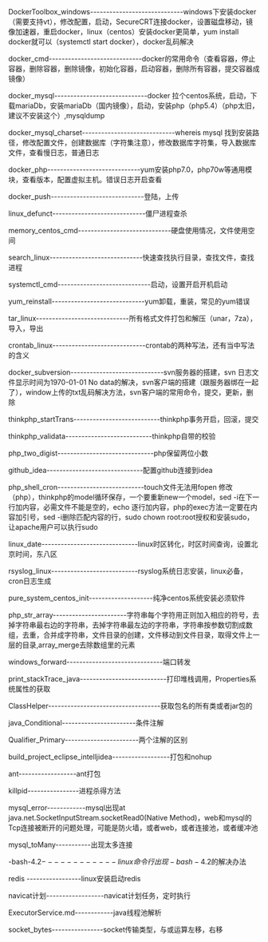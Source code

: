 DockerToolbox_windows-----------------------------windows下安装docker（需要支持vt），修改配置，启动，SecureCRT连接docker，设置磁盘移动，镜像加速器，重启docker，linux（centos）安装docker更简单，yum install docker就可以（systemctl start docker），docker乱码解决



docker_cmd-----------------------------docker的常用命令（查看容器，停止容器，删除容器，删除镜像，初始化容器，启动容器，删除所有容器，提交容器成镜像）



docker_mysql-----------------------------docker 拉个centos系统，启动，下载mariaDb，安装mariaDb（国内镜像），启动，安装php（php5.4）（php太旧，建议不安装这个）,mysqldump 



docker_mysql_charset-----------------------------whereis mysql 找到安装路径，修改配置文件，创建数据库（字符集注意），修改数据库字符集，导入数据库文件，查看慢日志，普通日志


docker_php-----------------------------yum安装php7.0，php70w等通用模块，查看版本，配置虚拟主机。错误日志开启查看



docker_push-----------------------------登陆，上传




linux_defunct-----------------------------僵尸进程查杀




memory_centos_cmd-----------------------------硬盘使用情况，文件使用空间



search_linux-----------------------------快速查找执行目录，查找文件，查找进程


systemctl_cmd-----------------------------启动，设置开启开机启动


yum_reinstall-----------------------------yum卸载，重装，常见的yum错误


tar_linux-----------------------------所有格式文件打包和解压（unar，7za），导入，导出

crontab_linux-----------------------------crontab的两种写法，还有当中写法的含义


docker_subversion-----------------------------svn服务器的搭建，svn 日志文件显示时间为1970-01-01 No data的解决，svn客户端的搭建（跟服务器绑在一起了），window上传的txt乱码解决方法，svn客户端的常用命令，提交，更新，删除


thinkphp_startTrans---------------------------thinkphp事务开启，回滚，提交


thinkphp_validata---------------------------thinkphp自带的校验


php_two_digist------------------------------php保留两位小数


github_idea------------------------------配置github连接到idea


php_shell_cron---------------------------touch文件无法用fopen 修改（php），thinkphp的model循环保存，一个要重新new一个model，sed -i在下一行加内容，必需文件不能是空的，echo 逐行加内容，php的exec方法一定要在内容加引号，sed -i删除匹配内容的行，sudo chown root:root授权和安装sudo，让apache用户可以执行sudo

linux_date------------------------------linux时区转化，时区时间查询，设置北京时间，东八区

rsyslog_linux---------------------------rsyslog系统日志安装，linux必备，cron日志生成

pure_system_centos_init--------------------纯净centos系统安装必须软件

php_str_array-----------------------字符串每个字符用正则加入相应的符号，去掉字符串最右边的字符串，去掉字符串最左边的字符串，字符串按参数切割成数组，去重，合并成字符串，文件目录的创建，文件移动到文件目录，取得文件上一层的目录,array_merge去除数组里的元素

windows_forward------------------------------端口转发

print_stackTrace_java---------------------------打印堆栈调用，Properties系统属性的获取

ClassHelper-----------------------------------获取包名的所有类或者jar包的

java_Conditional-----------------------条件注解

Qualifier_Primary-----------------------两个注解的区别

build_project_eclipse_intelljidea------------------打包和nohup

ant------------------ant打包

killpid----------------进程杀得方法

mysql_error------------mysql出现at java.net.SocketInputStream.socketRead0(Native Method)，web和mysql的Tcp连接被断开的问题处理，可能是防火墙，或者web，或者连接池，或者缓冲池

mysql_toMany-----------出现太多连接

-bash-4.2$------------linux 命令行出现-bash-4.2$的解决办法

redis -----------------linux安装启动redis

navicat计划------------------navicat计划任务，定时执行

ExecutorService.md------------java线程池解析

socket_bytes----------------socket传输类型，与或运算左移，右移
